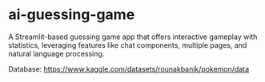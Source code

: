 # ai-guessing-game
A Streamlit-based guessing game app that offers interactive gameplay with statistics, leveraging features like chat components, multiple pages, and natural language processing.

Database: https://www.kaggle.com/datasets/rounakbanik/pokemon/data